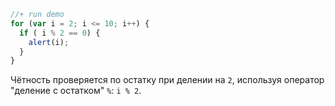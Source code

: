 

```js
//+ run demo
for (var i = 2; i <= 10; i++) {
  if ( i % 2 == 0) {
    alert(i);
  }
}
```

Чётность проверяется по остатку при делении на `2`, используя оператор "деление с остатком" `%`: `i % 2`.
